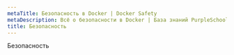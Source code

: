 ```yaml
---
metaTitle: Безопасность в Docker | Docker Safety
metaDescription: Всё о безопасности в Docker | База знаний PurpleSchool
title: Безопасность
---
```


Безопасность
